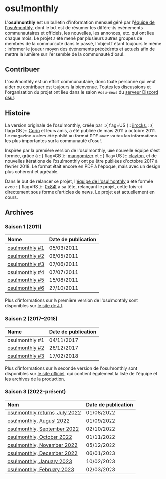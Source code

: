 # osu!monthly

L'**osu!monthly** est un bulletin d'information mensuel géré par l'[équipe de l'osu!monthly](/wiki/People/osu!monthly_team), dont le but est de résumer les différents événements communautaires et officiels, les nouvelles, les annonces, etc. qui ont lieu chaque mois. Le projet a été mené par plusieurs autres groupes de membres de la communauté dans le passé, l'objectif étant toujours le même : informer le joueur moyen des événements précédents et actuels afin de mettre la lumière sur l'ensemble de la communauté d'osu!.

## Contribuer

L'osu!monthly est un effort communautaire, donc toute personne qui veut aider ou contribuer est toujours la bienvenue. Toutes les discussions et l'organisation du projet ont lieu dans le salon `#osu-news` du [serveur Discord osu!](/wiki/Community/osu!_Discord_server).

## Histoire

La version originale de l'osu!monthly, créée par ::{ flag=US }:: [jjrocks](https://osu.ppy.sh/users/30985), ::{ flag=GB }:: [Corin](https://osu.ppy.sh/users/639270) et leurs amis, a été publiée de mars 2011 à octobre 2011. Le magazine a alors été publié au format PDF avec toutes les informations les plus importantes sur la communauté d'osu!.

Inspirée par la première version de l'osu!monthly, une nouvelle équipe s'est formée, grâce à ::{ flag=GB }:: [mangomizer](https://osu.ppy.sh/users/1893718) et ::{ flag=US }:: [clayton](https://osu.ppy.sh/users/3666350), et de nouvelles itérations de l'osu!monthly ont pu être publiées d'octobre 2017 à février 2018. Le format était encore en PDF à l'époque, mais avec un design plus cohérent et agréable.

Dans le but de relancer ce projet, l'[équipe de l'osu!monthly](/wiki/People/osu!monthly_team) a été formée avec ::{ flag=RS }:: [0x84f](https://osu.ppy.sh/users/7944724) à sa tête, relançant le projet, cette fois-ci directement sous forme d'articles de news. Le projet est actuellement en cours.

## Archives

### Saison 1 (2011)

| Nome | Date de publication |
| :-- | :-- |
| [osu!monthly #1](https://osumonthly.com/pdf/osu!monthly-1.pdf) | 05/03/2011 |
| [osu!monthly #2](https://osumonthly.com/pdf/osu!monthly-2.pdf) | 06/05/2011 |
| [osu!monthly #3](https://osumonthly.com/pdf/osu!monthly-3.pdf) | 07/06/2011 |
| [osu!monthly #4](https://osumonthly.com/pdf/osu!monthly-4.pdf) | 07/07/2011 |
| [osu!monthly #5](https://osumonthly.com/pdf/osu!monthly-5.pdf) | 15/08/2011 |
| [osu!monthly #6](https://osumonthly.com/pdf/osu!monthly-6.pdf) | 27/10/2011 |

Plus d'informations sur la première version de l'osu!monthly sont disponibles sur [le site de JJ](https://web.archive.org/web/20201112030400/http://jjwanda.com/projects/osumonthly.html).

### Saison 2 (2017–2018)

| Name | Date de publication |
| :-- | :-- |
| [osu!monthly #1](https://osumonthly.com/pdf/osu!monthly-2017-10.pdf) | 04/11/2017 |
| [osu!monthly #2](https://osumonthly.com/pdf/osu!monthly-2017-11.pdf) | 26/12/2017 |
| [osu!monthly #3](https://osumonthly.com/pdf/osu!monthly-2018-02.pdf) | 17/02/2018 |

Plus d'informations sur la seconde version de l'osu!monthly sont disponibles sur [le site officiel](https://web.archive.org/web/20201112030400/http://jjwanda.com/projects/osumonthly.html), qui contient également la liste de l'équipe et les archives de la production.

### Saison 3 (2022–présent)

| Nom | Date de publication |
| :-- | :-- |
| [osu!monthly returns, July 2022](https://osu.ppy.sh/home/news/2022-08-01-osumonthly-1) | 01/08/2022 |
| [osu!monthly, August 2022](https://osu.ppy.sh/home/news/2022-09-01-osumonthly-2) | 01/09/2022 |
| [osu!monthly, September 2022](https://osu.ppy.sh/home/news/2022-10-02-osumonthly-3) | 02/10/2022 |
| [osu!monthly, October 2022](https://osu.ppy.sh/home/news/2022-11-01-osumonthly-4) | 01/11/2022 |
| [osu!monthly, November 2022](https://osu.ppy.sh/home/news/2022-12-01-osumonthly-5) | 05/12/2022 |
| [osu!monthly, December 2022](https://osu.ppy.sh/home/news/2023-01-06-osumonthly-6) | 06/01/2023 |
| [osu!monthly, January 2023](https://osu.ppy.sh/home/news/2023-02-10-osumonthly-7) | 10/02/2023 |
| [osu!monthly, February 2023](https://osu.ppy.sh/home/news/2023-03-02-osumonthly-8) | 02/03/2023 |
